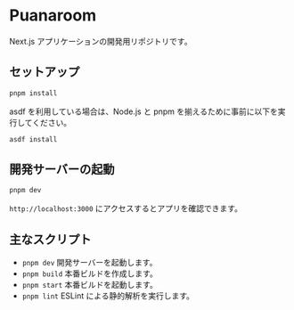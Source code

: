 # Puanaroom

Next.js アプリケーションの開発用リポジトリです。

## セットアップ

```bash
pnpm install
```

asdf を利用している場合は、Node.js と pnpm を揃えるために事前に以下を実行してください。

```bash
asdf install
```

## 開発サーバーの起動

```bash
pnpm dev
```

`http://localhost:3000` にアクセスするとアプリを確認できます。

## 主なスクリプト

- `pnpm dev` 開発サーバーを起動します。
- `pnpm build` 本番ビルドを作成します。
- `pnpm start` 本番ビルドを起動します。
- `pnpm lint` ESLint による静的解析を実行します。
